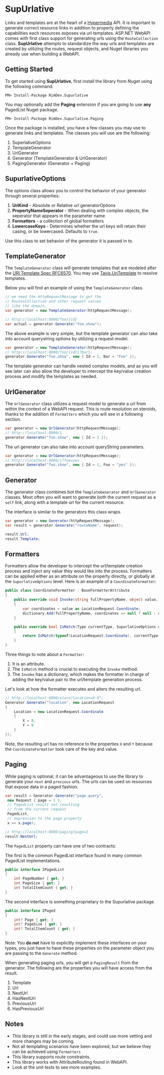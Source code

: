 # SupUrlative

Links and templates are at the heart of a [Hypermedia](http://apievangelist.com/2014/01/07/what-is-a-hypermedia-api/) API. It is important to generate correct resource links in addition to properly defining the capabilities each resources exposes via url templates. ASP.NET WebAPI comes with first class support for generating urls using the `RouteCollection` class. **SupUrlative** attempts to standardize the way urls and templates are created by utilizing the routes, request objects, and Nuget libraries you already use when building a WebAPI.

## Getting Started

To get started using **SupUrlative**, first install the library from Nuget using the following command.

```
PM> Install-Package RimDev.Supurlative
```

You may optionally add the **Paging** extension if you are going to use **any** PagedList Nuget package.

```
PM> Install-Package RimDev.Supurlative.Paging
```

Once the package is installed, you have a few classes you may use to generate links and templates. The classes you will use are the following:

1. SuperlativeOptions
2. TemplateGenerator
3. UrlGenerator
3. Generator (TemplateGenerator &amp; UrlGenerator)
4. PagingGenerator (Generator + Paging)

## SupurlativeOptions

The options class allows you to control the behavior of your generator through several properties:

1. **UriKind** - Absolute or Relative url generatorOptions
2. **PropertyNameSeperator** - When dealing with complex objects, the seperator that appears in the parameter name
3. **Formatters** - a collection of global formatters
4. **LowercaseKeys** - Determines whether the url keys will retain their casing, or be lowercased. Defaults to `true`.

Use this class to set behavior of the generator it is passed in to.

## TemplateGenerator

The `TemplateGenerator` class will generate templates that are modeled after the [URI Template Spec RFC6570](http://tools.ietf.org/html/rfc6570). You may use [Tavis.UriTemplate](https://github.com/tavis-software/Tavis.UriTemplates) to resolve templates.

Below you will find an example of using the `TemplateGenerator` class.

```csharp
// we need the HttpRequestMessage to get the
// RoutesCollection and other request values
// like the domain.
var generator = new TemplateGenerator(httpRequestMessage);

// http://localhost:8000/foo/{id}
var actual = generator.Generate("foo.show");
```

The above example is very simple, but the template generator can also take into account querystring options by utilizing a request model.

```csharp
var generator = new TemplateGenerator(httpRequestMessage);
// http://localhost:8000/foo/{id}{?bar};
generator.Generate("foo.show", new { Id = 1, Bar = "Foo" });
```

The template generator can handle nested complex models, and as you will see later can also allow the developer to intercept the key/value creation process and modify the templates as needed.

## UrlGenerator

The `UrlGenerator` class utilizes a request model to generate a url from within the context of a WebAPI request. This is route resolution on steroids, thanks to the addition of `Formatters` which you will see in a following section.

```csharp
var generator = new UrlGenerator(httpRequestMessage);
// http://localhost:8000/1
generator.Generate("foo.show", new { Id = 1 });
```

The url generator can also take into account queryString parameters.

```csharp
var generator = new UrlGenerator(httpRequestMessage);
// http://localhost:8000/i?foo=yes
generator.Generate("foo.show", new { Id = 1, Foo = "yes" });
```

## Generator

The generator class combines bot the `TemplateGenerator` and `UrlGenerator` classes. Most often you will want to generate both the current request as a `self` link, along with a template url for the current resource.

The interface is similar to the generators this class wraps.

```csharp
var generator = new Generator(httpRequestMessage);
var result = generator.Generate("routeName", request);

result.Url;
result.Template;
```

## Formatters

Formatters allow the developer to intercept the url/template creation process and inject any value they would like into the process. Formatters can be applied either as an attribute on the property directly, or globally at the `SupurlativeOptions` level. Here is an example of a `CoordinateFormatter`:

```csharp
public class CoordinateFormatter : BaseFormatterAttribute
{
    public override void Invoke(string fullPropertyName, object value, Type valueType, IDictionary<string, object> dictionary, SupurlativeOptions options)
    {
        var coordinates = value as LocationRequest.Coordinate;
        dictionary.Add(fullPropertyName, coordinates == null ? null : coordinates.ToString());
    }

    public override bool IsMatch(Type currentType, SupurlativeOptions options)
    {
        return IsMatch(typeof(LocationRequest.Coordinate), currentType, options);
    }
}
```

Three things to note about a `Formatter`:

1. It is an attribute.
2. The `IsMatch` method is crucial to executing the `Invoke` method.
3. The `Invoke` has a dictionary, which makes the formatter in charge of adding the key/value pair to the url/template generation process.

Let's look at how the formatter executes and alters the resulting url.

```csharp
// http://localhost:8000/place?location=0-0";
Generator.Generate("location", new LocationRequest
{
    Location = new LocationRequest.Coordinate
    {
        X = 0,
        Y = 0
    }
});
```

Note, the resulting url has no reference to the properties `X` and `Y` because the `CoordinateFormatter` took care of the key and value.

## Paging

While paging is optional, it can be advantageous to use the library to generate your `next` and `previous` urls. The urls can be used on resources that expose data in a paged fashion.

```csharp
var result = Generator.Generate("page.query",
 new Request { page = 1 },
 // PagedList result set resulting
 // from the current request
 PagedList,
 // expression to the page property
 x => x.page);

// http://localhost:8000/paging?page=2
result.NextUrl;
```

The `PagedList` property can have one of two contracts:

The first is the common PagedList interface found in many common PagedList
implementations.

```csharp
public interface IPagedList
{
    int PageNumber { get; }
    int PageSize { get; }
    int TotalItemCount { get; }
}
```

The second interface is something proprietary to the Supurlative package.

```csharp
public interface IPaged
{
    int? Page { get; }
    int? PageSize { get; }
    int? TotalItemCount { get; }
}
```

Note: You **do not** have to explicitly implement these interfaces on your types, you
just have to have these properties on the parameter object you are passing
to the `Generate` method.

When generating paging urls, you will get a `PagingResult` from the generator. The following are the properties you will have access from the result.

1. Template
2. Url
3. NextUrl
4. HasNextUrl
5. PreviousUrl
6. HasPreviousUrl

## Notes

- This library is still in the early stages, and could use more vetting and more changes may be coming.
- Not all templating scenarios have been explored, but we believe they can be achieved using `Formatters`
- This library supports route constraints.
- This library works with AttributeRouting found in WebAPI.
- Look at the unit tests to see more examples.
